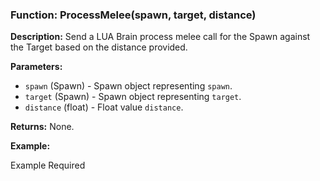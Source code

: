 ### Function: ProcessMelee(spawn, target, distance)

**Description:**
Send a LUA Brain process melee call for the Spawn against the Target based on the distance provided.

**Parameters:**
- `spawn` (Spawn) - Spawn object representing `spawn`.
- `target` (Spawn) - Spawn object representing `target`.
- `distance` (float) - Float value `distance`.

**Returns:** None.

**Example:**

Example Required
